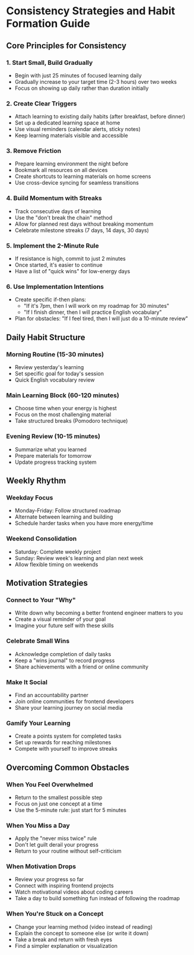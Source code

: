 # Consistency Strategies and Habit Formation Guide

## Core Principles for Consistency

### 1. Start Small, Build Gradually
- Begin with just 25 minutes of focused learning daily
- Gradually increase to your target time (2-3 hours) over two weeks
- Focus on showing up daily rather than duration initially

### 2. Create Clear Triggers
- Attach learning to existing daily habits (after breakfast, before dinner)
- Set up a dedicated learning space at home
- Use visual reminders (calendar alerts, sticky notes)
- Keep learning materials visible and accessible

### 3. Remove Friction
- Prepare learning environment the night before
- Bookmark all resources on all devices
- Create shortcuts to learning materials on home screens
- Use cross-device syncing for seamless transitions

### 4. Build Momentum with Streaks
- Track consecutive days of learning
- Use the "don't break the chain" method
- Allow for planned rest days without breaking momentum
- Celebrate milestone streaks (7 days, 14 days, 30 days)

### 5. Implement the 2-Minute Rule
- If resistance is high, commit to just 2 minutes
- Once started, it's easier to continue
- Have a list of "quick wins" for low-energy days

### 6. Use Implementation Intentions
- Create specific if-then plans:
  - "If it's 7pm, then I will work on my roadmap for 30 minutes"
  - "If I finish dinner, then I will practice English vocabulary"
- Plan for obstacles: "If I feel tired, then I will just do a 10-minute review"

## Daily Habit Structure

### Morning Routine (15-30 minutes)
- Review yesterday's learning
- Set specific goal for today's session
- Quick English vocabulary review

### Main Learning Block (60-120 minutes)
- Choose time when your energy is highest
- Focus on the most challenging material
- Take structured breaks (Pomodoro technique)

### Evening Review (10-15 minutes)
- Summarize what you learned
- Prepare materials for tomorrow
- Update progress tracking system

## Weekly Rhythm

### Weekday Focus
- Monday-Friday: Follow structured roadmap
- Alternate between learning and building
- Schedule harder tasks when you have more energy/time

### Weekend Consolidation
- Saturday: Complete weekly project
- Sunday: Review week's learning and plan next week
- Allow flexible timing on weekends

## Motivation Strategies

### Connect to Your "Why"
- Write down why becoming a better frontend engineer matters to you
- Create a visual reminder of your goal
- Imagine your future self with these skills

### Celebrate Small Wins
- Acknowledge completion of daily tasks
- Keep a "wins journal" to record progress
- Share achievements with a friend or online community

### Make It Social
- Find an accountability partner
- Join online communities for frontend developers
- Share your learning journey on social media

### Gamify Your Learning
- Create a points system for completed tasks
- Set up rewards for reaching milestones
- Compete with yourself to improve streaks

## Overcoming Common Obstacles

### When You Feel Overwhelmed
- Return to the smallest possible step
- Focus on just one concept at a time
- Use the 5-minute rule: just start for 5 minutes

### When You Miss a Day
- Apply the "never miss twice" rule
- Don't let guilt derail your progress
- Return to your routine without self-criticism

### When Motivation Drops
- Review your progress so far
- Connect with inspiring frontend projects
- Watch motivational videos about coding careers
- Take a day to build something fun instead of following the roadmap

### When You're Stuck on a Concept
- Change your learning method (video instead of reading)
- Explain the concept to someone else (or write it down)
- Take a break and return with fresh eyes
- Find a simpler explanation or visualization

